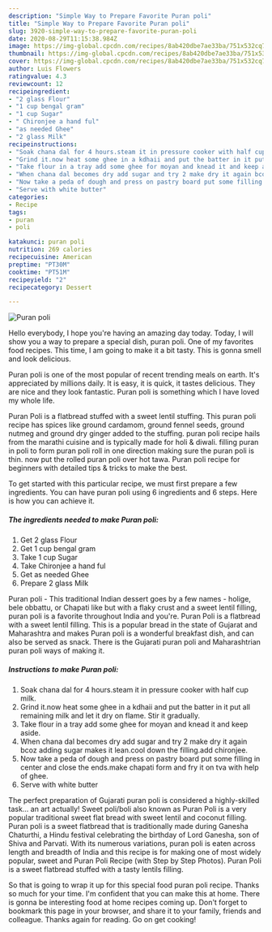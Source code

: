 ```yaml
---
description: "Simple Way to Prepare Favorite Puran poli"
title: "Simple Way to Prepare Favorite Puran poli"
slug: 3920-simple-way-to-prepare-favorite-puran-poli
date: 2020-08-29T11:15:38.984Z
image: https://img-global.cpcdn.com/recipes/8ab420dbe7ae33ba/751x532cq70/puran-poli-recipe-main-photo.jpg
thumbnail: https://img-global.cpcdn.com/recipes/8ab420dbe7ae33ba/751x532cq70/puran-poli-recipe-main-photo.jpg
cover: https://img-global.cpcdn.com/recipes/8ab420dbe7ae33ba/751x532cq70/puran-poli-recipe-main-photo.jpg
author: Luis Flowers
ratingvalue: 4.3
reviewcount: 12
recipeingredient:
- "2 glass Flour"
- "1 cup bengal gram"
- "1 cup Sugar"
- " Chironjee a hand ful"
- "as needed Ghee"
- "2 glass Milk"
recipeinstructions:
- "Soak chana dal for 4 hours.steam it in pressure cooker with half cup milk."
- "Grind it.now heat some ghee in a kdhaii and put the batter in it put all remaining milk and let it dry on flame. Stir it gradually."
- "Take flour in a tray add some ghee for moyan and knead it and keep aside."
- "When chana dal becomes dry add sugar and try 2 make dry it again bcoz adding sugar makes it lean.cool down the filling.add chironjee."
- "Now take a peda of dough and press on pastry board put some filling in center and close the ends.make chapati form and fry it on tva with help of ghee."
- "Serve with white butter"
categories:
- Recipe
tags:
- puran
- poli

katakunci: puran poli 
nutrition: 269 calories
recipecuisine: American
preptime: "PT30M"
cooktime: "PT51M"
recipeyield: "2"
recipecategory: Dessert

---
```



![Puran poli](https://img-global.cpcdn.com/recipes/8ab420dbe7ae33ba/751x532cq70/puran-poli-recipe-main-photo.jpg)

Hello everybody, I hope you're having an amazing day today. Today, I will show you a way to prepare a special dish, puran poli. One of my favorites food recipes. This time, I am going to make it a bit tasty. This is gonna smell and look delicious.

Puran poli is one of the most popular of recent trending meals on earth. It's appreciated by millions daily. It is easy, it is quick, it tastes delicious. They are nice and they look fantastic. Puran poli is something which I have loved my whole life.

Puran Poli is a flatbread stuffed with a sweet lentil stuffing. This puran poli recipe has spices like ground cardamom, ground fennel seeds, ground nutmeg and ground dry ginger added to the stuffing. puran poli recipe hails from the marathi cuisine and is typically made for holi &amp; diwali. filling puran in poli to form puran poli roll in one direction making sure the puran poli is thin. now put the rolled puran poli over hot tawa. Puran poli recipe for beginners with detailed tips &amp; tricks to make the best.


To get started with this particular recipe, we must first prepare a few ingredients. You can have puran poli using 6 ingredients and 6 steps. Here is how you can achieve it.

<!--inarticleads1-->

##### The ingredients needed to make Puran poli:

1. Get 2 glass Flour
1. Get 1 cup bengal gram
1. Take 1 cup Sugar
1. Take  Chironjee a hand ful
1. Get as needed Ghee
1. Prepare 2 glass Milk


Puran poli - This traditional Indian dessert goes by a few names - holige, bele obbattu, or Chapati like but with a flaky crust and a sweet lentil filling, puran poli is a favorite throughout India and you&#39;re. Puran Poli is a flatbread with a sweet lentil filling. This is a popular bread in the state of Gujarat and Maharashtra and makes Puran poli is a wonderful breakfast dish, and can also be served as snack. There is the Gujarati puran poli and Maharashtrian puran poli ways of making it. 

<!--inarticleads2-->

##### Instructions to make Puran poli:

1. Soak chana dal for 4 hours.steam it in pressure cooker with half cup milk.
1. Grind it.now heat some ghee in a kdhaii and put the batter in it put all remaining milk and let it dry on flame. Stir it gradually.
1. Take flour in a tray add some ghee for moyan and knead it and keep aside.
1. When chana dal becomes dry add sugar and try 2 make dry it again bcoz adding sugar makes it lean.cool down the filling.add chironjee.
1. Now take a peda of dough and press on pastry board put some filling in center and close the ends.make chapati form and fry it on tva with help of ghee.
1. Serve with white butter


The perfect preparation of Gujarati puran poli is considered a highly-skilled task… an art actually! Sweet poli/boli also known as Puran Poli is a very popular traditional sweet flat bread with sweet lentil and coconut filling. Puran poli is a sweet flatbread that is traditionally made during Ganesha Chaturthi, a Hindu festival celebrating the birthday of Lord Ganesha, son of Shiva and Parvati. With its numerous variations, puran poli is eaten across length and breadth of India and this recipe is for making one of most widely popular, sweet and Puran Poli Recipe (with Step by Step Photos). Puran Poli is a sweet flatbread stuffed with a tasty lentils filling. 

So that is going to wrap it up for this special food puran poli recipe. Thanks so much for your time. I'm confident that you can make this at home. There is gonna be interesting food at home recipes coming up. Don't forget to bookmark this page in your browser, and share it to your family, friends and colleague. Thanks again for reading. Go on get cooking!
